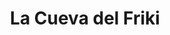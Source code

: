 ---
title: "La Cueva del Friki"
url: /la-linea-de-la-concepcion/la-cueva-del-friki/
shop: Sammler
---